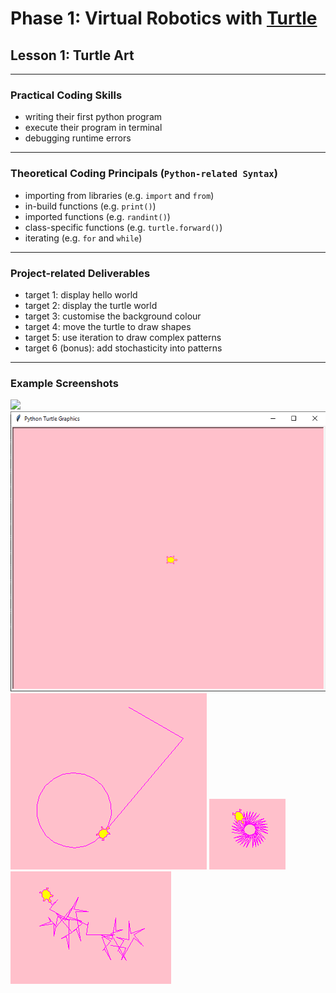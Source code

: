 # Phase 1: Virtual Robotics with [Turtle](https://docs.python.org/3/library/turtle.html)
## Lesson 1: Turtle Art
---
### Practical Coding Skills 
* writing their first python program
* execute their program in terminal
* debugging runtime errors
---
### Theoretical Coding Principals (`Python-related Syntax`)
* importing from libraries (e.g. `import` and `from`)
* in-build functions (e.g. `print()`)
* imported functions (e.g. `randint()`)
* class-specific functions (e.g. `turtle.forward()`)
* iterating (e.g. `for` and `while`) 
---
### Project-related Deliverables
* target 1: display hello world
* target 2: display the turtle world
* target 3: customise the background colour
* target 4: move the turtle to draw shapes
* target 5: use iteration to draw complex patterns
* target 6 (bonus): add stochasticity into patterns
---
### Example Screenshots
![](https://blog.udacity.com/wp-content/uploads/2020/11/Hello-World_Blog-scaled.jpeg)
![](turtle_world.png)
![](turtle_shapes.png)
![](turtle_art.png)
![](turtle_stochastic.png)